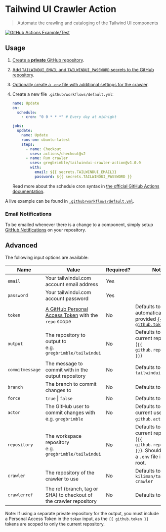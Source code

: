# Tailwind UI Crawler Action

> Automate the crawling and cataloging of the Tailwind UI components

[![GitHub Actions Example/Test](https://github.com/GregBrimble/tailwindui-crawler-action/workflows/Example/Test/badge.svg)](https://github.com/GregBrimble/tailwindui-crawler-action/actions?query=workflow%3AExample%2FTest)

## Usage

1. [Create a **private** GitHub repository](https://github.com/new/).
1. [Add `TAILWINDUI_EMAIL` and `TAILWINDUI_PASSWORD` secrets to the GitHub repository](https://help.github.com/en/actions/configuring-and-managing-workflows/creating-and-storing-encrypted-secrets#creating-encrypted-secrets).
1. [Optionally create a `.env` file with additional settings for the crawler](https://github.com/kiliman/tailwindui-crawler#%EF%B8%8F-example-env-file).
1. Create a new file `.github/workflows/default.yml`:

   ```yml
   name: Update
   on:
     schedule:
       - cron: "0 0 * * *" # Every day at midnight

   jobs:
     update:
       name: Update
       runs-on: ubuntu-latest
       steps:
         - name: Checkout
           uses: actions/checkout@v2
         - name: Run crawler
           uses: gregbrimble/tailwindui-crawler-action@v1.0.0
           with:
             email: ${{ secrets.TAILWINDUI_EMAIL}}
             password: ${{ secrets.TAILWINDUI_PASSWORD }}
   ```

   Read more about the schedule cron syntax in [the official GitHub Actions documentation](https://help.github.com/en/actions/reference/events-that-trigger-workflows#scheduled-events-schedule).

A live example can be found in [`.github/workflows/default.yml`](https://github.com/GregBrimble/tailwindui-crawler-action/blob/master/.github/workflows/default.yml).

### Email Notifications

To be emailed whenever there is a change to a component, simply setup [GitHub Notifications](https://help.github.com/en/github/administering-a-repository/about-email-notifications-for-pushes-to-your-repository#enabling-email-notifications-for-pushes-to-your-repository) on your repository.

## Advanced

The following input options are available:

| Name            | Value                                                                                                                                                                    | Required? | Notes                                                                                                                                                                     |
| --------------- | ------------------------------------------------------------------------------------------------------------------------------------------------------------------------ | --------- | ------------------------------------------------------------------------------------------------------------------------------------------------------------------------- |
| `email`         | Your tailwindui.com account email address                                                                                                                                | Yes       |                                                                                                                                                                           |
| `password`      | Your tailwindui.com account password                                                                                                                                     | Yes       |                                                                                                                                                                           |
| `token`         | [A GitHub Personal Access Token](https://help.github.com/en/github/authenticating-to-github/creating-a-personal-access-token-for-the-command-line) with the `repo` scope | No        | Defaults to the automatically provided [`{{ github.token }}`](https://help.github.com/en/actions/configuring-and-managing-workflows/authenticating-with-the-github_token) |
| `output`        | The repository to output to <br /> e.g. `gregbrimble/tailwindui`                                                                                                         | No        | Defaults to the current repository (`{{ github.repository }}`)                                                                                                            |
| `commitmessage` | The message to commit with in the output repository                                                                                                                      | No        | Defaults to `Update tailwindui.com`                                                                                                                                       |
| `branch`        | The branch to commit changes to                                                                                                                                          | No        | Defaults to `master`                                                                                                                                                      |
| `force`         | `true` \| `false`                                                                                                                                                        | No        | Defaults to `false`                                                                                                                                                       |
| `actor`         | The GitHub user to commit changes with <br />e.g. `gregbrimble`                                                                                                          | No        | Defaults to the current user (`{{ github.actor }}`)                                                                                                                       |
| `repository`    | The workspace repository <br />e.g. `gregbrimble/tailwindui`                                                                                                             | No        | Defaults to the current repository (`{{ github.repository }}`). Should contain a `.env` file in the root.                                                                 |
| `crawler`       | The repository of the crawler to use                                                                                                                                     | No        | Defaults to `kiliman/tailwindui-crawler`                                                                                                                                  |
| `crawlerref`    | The ref (branch, tag or SHA) to checkout of the crawler repository                                                                                                       | No        | Defaults to `master`                                                                                                                                                      |

Note: If using a separate private repository for the output, you must include a Personal Access Token in the `token` input, as the `{{ github.token }}` tokens are scoped to only the current repository.
